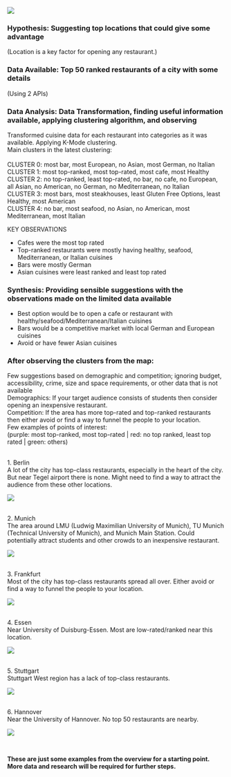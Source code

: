 ![](Pics/resto.jpg)
### Hypothesis: Suggesting top locations that could give some advantage <br/>
(Location is a key factor for opening any restaurant.)
<br/>
### Data Available: Top 50 ranked restaurants of a city with some details<br/>
(Using 2 APIs)
<br/>

### Data Analysis: Data Transformation, finding useful information available, applying clustering algorithm, and observing <br/>
Transformed cuisine data for each restaurant into categories as it was available. Applying K-Mode clustering.<br/>
Main clusters in the latest clustering: <br/>
<br/>
CLUSTER 0: most bar, most European, no Asian, most German, no Italian <br/>
CLUSTER 1: most top-ranked, most top-rated, most cafe, most Healthy <br/>
CLUSTER 2: no top-ranked, least top-rated, no bar, no cafe, no European, all Asian, no American, no German, no Mediterranean, no Italian <br/>
CLUSTER 3: most bars, most steakhouses, least Gluten Free Options, least Healthy, most American <br/>
CLUSTER 4: no bar, most seafood, no Asian, no American, most Mediterranean, most Italian <br/>

KEY OBSERVATIONS <br/>
* Cafes were the most top rated
* Top-ranked restaurants were mostly having healthy, seafood, Mediterranean, or Italian cuisines
* Bars were mostly German
* Asian cuisines were least ranked and least top rated

### Synthesis: Providing sensible suggestions with the observations made on the limited data available <br/>
* Best option would be to open a cafe or restaurant with healthy/seafood/Mediterranean/Italian cuisines
* Bars would be a competitive market with local German and European cuisines
* Avoid or have fewer Asian cuisines

### After observing the clusters from the map:
Few suggestions based on demographic and competition; ignoring budget, accessibility, crime, size and space requirements, or other data that is not available <br/>
Demographics: If your target audience consists of students then consider opening an inexpensive restaurant.<br/>
Competition: If the area has more top-rated and top-ranked restaurants then either avoid or find a way to funnel the people to your location. <br/>
Few examples of points of interest:<br/>
(purple: most top-ranked, most top-rated | red: no top ranked, least top rated | green: others)

<br/>
1. Berlin <br/>
A lot of the city has top-class restaurants, especially in the heart of the city. But near Tegel airport there is none. Might need to find a way to attract the audience from these other locations.<br/>

![](Pics/s1.PNG)

<br/>
2. Munich <br/>
The area around LMU (Ludwig Maximilian University of Munich), TU Munich (Technical University of Munich), and Munich Main Station. Could potentially attract students and other crowds to an inexpensive restaurant.<br/>

![](Pics/s2.PNG)

<br/>
3. Frankfurt <br/>
Most of the city has top-class restaurants spread all over. Either avoid or find a way to funnel the people to your location.<br/>

![](Pics/s3.PNG)

<br/>
4. Essen <br/>
Near University of Duisburg-Essen. Most are low-rated/ranked near this location. <br/>

![](Pics/s4.PNG)

<br/>
5. Stuttgart <br/>
Stuttgart West region has a lack of top-class restaurants.<br/>

![](Pics/s5.PNG)

<br/>
6. Hannover <br/>
Near the University of Hannover. No top 50 restaurants are nearby. <br/>

![](Pics/s6.PNG)

<br/>

__These are just some examples from the overview for a starting point. More data and research will be required for further steps.__
